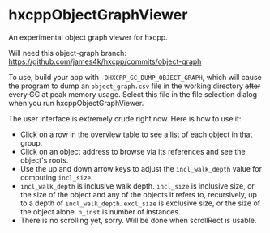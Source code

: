 # hxcppObjectGraphViewer

An experimental object graph viewer for hxcpp.

Will need this object-graph branch:
https://github.com/james4k/hxcpp/commits/object-graph

To use, build your app with `-DHXCPP_GC_DUMP_OBJECT_GRAPH`,
which will cause the program to dump an `object_graph.csv` file
in the working directory <s>after every GC</s> at peak memory usage. Select this file in
the file selection dialog when you run hxcppObjectGraphViewer.

The user interface is extremely crude right now. Here is how to use it:

* Click on a row in the overview table to see a list of each object in that
  group.
* Click on an object address to browse via its references and see the object's roots.
* Use the up and down arrow keys to adjust the `incl_walk_depth` value for
  computing `incl_size`.
* `incl_walk_depth` is inclusive walk depth. `incl_size` is inclusive size, or
  the size of the object and any of the objects it refers to, recursively, up
  to a depth of `incl_walk_depth`. `excl_size` is exclusive size, or the size of
  the object alone. `n_inst` is number of instances.
* There is no scrolling yet, sorry. Will be done when scrollRect is usable.
